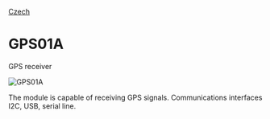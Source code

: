 
[Czech](./README.cs.md)
<!--- module --->
# GPS01A
<!--- Emodule --->

<!--- subtitle --->GPS receiver<!--- Esubtitle --->

![GPS01A]()

<!--- description --->The module is capable of receiving GPS signals. Communications interfaces I2C, USB, serial line.<!--- Edescription --->
            